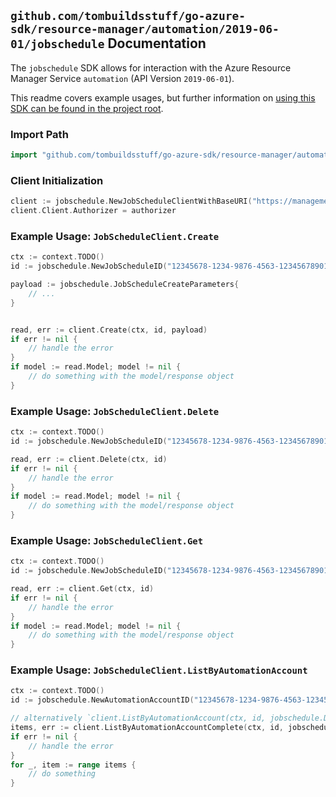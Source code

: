 
## `github.com/tombuildsstuff/go-azure-sdk/resource-manager/automation/2019-06-01/jobschedule` Documentation

The `jobschedule` SDK allows for interaction with the Azure Resource Manager Service `automation` (API Version `2019-06-01`).

This readme covers example usages, but further information on [using this SDK can be found in the project root](https://github.com/tombuildsstuff/go-azure-sdk/tree/main/docs).

### Import Path

```go
import "github.com/tombuildsstuff/go-azure-sdk/resource-manager/automation/2019-06-01/jobschedule"
```


### Client Initialization

```go
client := jobschedule.NewJobScheduleClientWithBaseURI("https://management.azure.com")
client.Client.Authorizer = authorizer
```


### Example Usage: `JobScheduleClient.Create`

```go
ctx := context.TODO()
id := jobschedule.NewJobScheduleID("12345678-1234-9876-4563-123456789012", "example-resource-group", "automationAccountValue", "jobScheduleIdValue")

payload := jobschedule.JobScheduleCreateParameters{
	// ...
}


read, err := client.Create(ctx, id, payload)
if err != nil {
	// handle the error
}
if model := read.Model; model != nil {
	// do something with the model/response object
}
```


### Example Usage: `JobScheduleClient.Delete`

```go
ctx := context.TODO()
id := jobschedule.NewJobScheduleID("12345678-1234-9876-4563-123456789012", "example-resource-group", "automationAccountValue", "jobScheduleIdValue")

read, err := client.Delete(ctx, id)
if err != nil {
	// handle the error
}
if model := read.Model; model != nil {
	// do something with the model/response object
}
```


### Example Usage: `JobScheduleClient.Get`

```go
ctx := context.TODO()
id := jobschedule.NewJobScheduleID("12345678-1234-9876-4563-123456789012", "example-resource-group", "automationAccountValue", "jobScheduleIdValue")

read, err := client.Get(ctx, id)
if err != nil {
	// handle the error
}
if model := read.Model; model != nil {
	// do something with the model/response object
}
```


### Example Usage: `JobScheduleClient.ListByAutomationAccount`

```go
ctx := context.TODO()
id := jobschedule.NewAutomationAccountID("12345678-1234-9876-4563-123456789012", "example-resource-group", "automationAccountValue")

// alternatively `client.ListByAutomationAccount(ctx, id, jobschedule.DefaultListByAutomationAccountOperationOptions())` can be used to do batched pagination
items, err := client.ListByAutomationAccountComplete(ctx, id, jobschedule.DefaultListByAutomationAccountOperationOptions())
if err != nil {
	// handle the error
}
for _, item := range items {
	// do something
}
```
